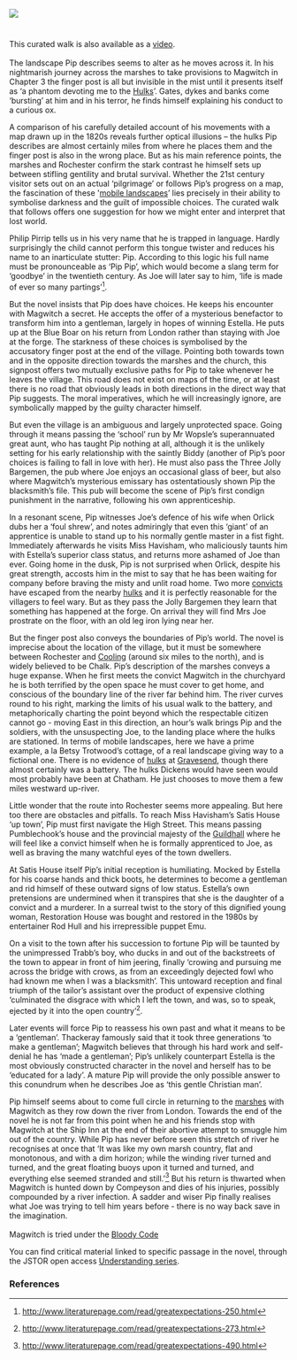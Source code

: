 <a href="https://beta.kent-maps.online"><img src="https://beta.kent-maps.online/juncture/ve-button.png"></a>
<param ve-config 
       title="Great Expectations - a curated walk" 
       banner="https://raw.githubusercontent.com/kent-map/images/main/dickens/Grammar_School_Gate_Rochester.jpg"
       author="Ken Moffat and Carolyn W. de la L. Oulton"
       layout="vtl"
       description="In this visual essay Ken Moffat and Carolyn Oulton trace Pip's journies through the flat marshlands of the north Kent coast as detailed in Dicken's Great Expectations.">

<!-- Global entities -->
<param title="Charles Dickens" eid="Q5686">
<param title="Chalk" eid="Q5068781" aliases="the village|the town">
<!-- param title="Chatham" eid="Q729006" -->
<param ve-entity eid="Q729006" aliases="Chatham">
<param ve-entity label="Cooling Marshes" geojson="/geojson/marshes.json" fill-opacity="0.4" article="/articles/Cooling_marshes.md" aliases="the marshes">
<!-- param title="Cooling" eid="Q2649453" -->
<param ve-entity eid="Q2649453" aliases="Cooling">
<param title="Compeyson" eid="Q5156367" article="/articles/Compeyson.md">
<param ve-entity title="Dover Road" geojson="/geojson/david-copperfield-dover-road">
<param title="Estella" eid="Q5400904" article="/articles/Estella.md">
<!-- param title="Folkestone" eid="Q375314" -->
<param ve-entity eid="Q375314" aliases="Folkestone">
<!-- param title="Gravesend" eid="Q676689" -->
<param ve-entity eid="Q676689" aliases="Gravesend">    
<param ve-entity label="Joe Gargery" article="/articles/Joe.md" aliases="Joe">
<!-- param title="Guildhall" eid="Q15272878" aliases="Guildhall" -->
<param ve-entity eid="Q15272878" aliases="Guildhall">    
<!-- param title="Kent" eid="Q23298" -->
<param ve-entity eid="Q23298" aliases="Kent">
<!-- param title="London" eid="Q84" scope="local" -->
<param ve-entity eid="Q84" aliases="London">
<param title="Abel Magwitch" eid="Q4666596" aliases="Magwitch" article="/articles/Magwitch.md">
<param title="Miss Havisham" eid="Q3316519" article="/articles/Miss_Havisham.md">
<param title="Philip Pirrip" eid="Q7197170" article="/articles/Pip.md">
<!-- param title="Rochester" eid="Q507517" -->
<param ve-entity eid="Q507517" aliases="Rochester">
<!-- param title="Rod Hull" eid="Q7356235" -->
<param ve-entity eid="Q7356235" aliases="Rod Hull">
<!-- param title="Satis House" eid="Q26377461" -->
<param ve-entity eid=" Q26377461" aliases=" Satis House">

<!-- Kent with map centred at Mockbegger -->
<param ve-map center="Q26633449" zoom="12">

<!-- Historical map layers -->
<param ve-map-layer active allmaps allmaps-id="08f8a4bca9b4dd3a" title="Kent OS 1860">

#

This curated walk is also available as a [video](https://www.youtube.com/watch?v=meumYGqMQLc&t=11s).
<br><br>
The landscape Pip describes seems to alter as he moves across it. In his nightmarish journey across the marshes to take provisions to Magwitch in Chapter 3 the finger post is all but invisible in the mist until it presents itself as ‘a phantom devoting me to the [Hulks](/prisons/convict-hulks)’. Gates, dykes and banks come ‘bursting’ at him and in his terror, he finds himself explaining his conduct to a curious ox.
<param ve-image primary url="https://stor.artstor.org/stor/f2afe648-fc79-434a-acab-40d16335c345" title="The Marshes" fit="contain">
<param ve-video vid="wizsPOYyE9o" title="Great Expectations by Charles Dickens Dickens's Kent">
<!-- Kent with map centred at Cliffe -->
<param ve-map center="Q5132825" zoom="13">

A comparison of his carefully detailed account of his movements with a map drawn up in the 1820s reveals further optical illusions – the hulks Pip describes are almost certainly miles from where he places them and the finger post is also in the wrong place. But as his main reference points, the marshes and Rochester confirm the stark contrast he himself sets up between stifling gentility and brutal survival. Whether the 21st century visitor sets out on an actual ‘pilgrimage’ or follows Pip’s progress on a map, the fascination of these '[mobile landscapes](/dickens/mobile-landscapes)’ lies precisely in their ability to symbolise darkness and the guilt of impossible choices. The curated walk that follows offers one suggestion for how we might enter and interpret that lost world.
<param ve-image url="https://stor.artstor.org/stor/e0659eea-10b4-4682-b094-0fcc08b714c2" title="West View of the City of Rochester" fit="contain">
<!-- Kent with map centred at Cliffe -->
<param ve-map center="Q5132825" zoom="13">

Philip Pirrip tells us in his very name that he is trapped in language. Hardly surprisingly the child cannot perform this tongue twister and reduces his name to an inarticulate stutter: Pip.  According to this logic his full name must be pronounceable as ‘Pip Pip’, which would become a slang term for ‘goodbye’ in the twentieth century. As Joe will later say to him, ‘life is made of ever so many partings’[^ref1].
<param ve-image url="https://upload.wikimedia.org/wikipedia/commons/b/ba/%22Pip%27s_a_gentleman_of_fortune%2C_then%22_said_Joe%2C_%22and_God_bless_him_in_it%21%22.jpeg" label="Joe explains Pip's good fortune" attribution="John McLenan, Public domain, via Wikimedia Commons" fit="contain">


But the novel insists that Pip does have choices. He keeps his encounter with Magwitch a secret. He accepts the offer of a mysterious benefactor to transform him into a gentleman, largely in hopes of winning Estella. He puts up at the Blue Boar on his return from London rather than staying with Joe at the forge. The starkness of these choices is symbolised by the accusatory finger post at the end of the village. Pointing both towards town and in the opposite direction towards the marshes and the church, this signpost offers two mutually exclusive paths for Pip to take whenever he leaves the village. This road does not exist on maps of the time, or at least there is no road that obviously leads in both directions in the direct way that Pip suggests. The moral imperatives, which he will increasingly ignore, are symbolically mapped by the guilty character himself. 
<!-- param ve-map-layer geojson active title="Pips choice of routes" url="/geojson/chalk1.json" aliases="pip does have choices" -->
<param ve-image primary url="https://stor.artstor.org/stor/a62bdcf4-00b5-4d66-b1cf-cc9f6d2520fd" title="Pip at the finger post" fit="cover">
<!-- Kent with map centred at Cliffe -->
<param ve-map center="Q5132825" zoom="13">

But even the village is an ambiguous and largely unprotected space. Going through it means passing the ‘school’ run by Mr Wopsle’s superannuated great aunt, who has taught Pip nothing at all, although it is the unlikely setting for his early relationship with the saintly Biddy (another of Pip’s poor choices is failing to fall in love with her). He must also pass the Three Jolly Bargemen, the pub where Joe enjoys an occasional glass of beer, but also where Magwitch’s mysterious emissary has ostentatiously shown Pip the blacksmith’s file. This pub will become the scene of Pip’s first condign punishment in the narrative, following his own apprenticeship.
<!-- Kent with map centred at Cliffe -->
<param ve-map center="Q5132825" zoom="13">

In a resonant scene, Pip witnesses Joe’s defence of his wife when Orlick dubs her a ‘foul shrew’, and notes admiringly that even this ‘giant’ of an apprentice is unable to stand up to his normally gentle master in a fist fight. Immediately afterwards he visits Miss Havisham, who maliciously taunts him with Estella’s superior class status, and returns more ashamed of Joe than ever. Going home in the dusk, Pip is not surprised when Orlick, despite his great strength, accosts him in the mist to say that he has been waiting for company before braving the misty and unlit road home. Two more [convicts](/18c/18c-bloody-code) have escaped from the nearby [hulks](/prisons/convict-hulks) and it is perfectly reasonable for the villagers to feel wary. But as they pass the Jolly Bargemen they learn that something has happened at the forge. On arrival they will find Mrs Joe prostrate on the floor, with an old leg iron lying near her.
<param ve-image url="https://upload.wikimedia.org/wikipedia/commons/2/24/Walter_William_May_-_Prison_hulks_at_anchor_in_the_River_Medway.jpg" label="Prison hulks at anchor in the River Medway" attribution="Walter William May">
<!-- Kent with map centred at Cliffe -->
<param ve-map center="Q5132825" zoom="13">

But the finger post also conveys the boundaries of Pip’s world. The novel is imprecise about the location of the village, but it must be somewhere between Rochester and [Cooling](/dickens/great-expectations-cooling) (around six miles to the north), and is widely believed to be Chalk. Pip’s description of the marshes conveys a huge expanse. When he first meets the convict Magwitch in the churchyard he is both terrified by the open space he must cover to get home, and conscious of the boundary line of the river far behind him. The river curves round to his right, marking the limits of his usual walk to the battery, and metaphorically charting the point beyond which the respectable citizen cannot go - moving East in this direction, an hour’s walk brings Pip and the soldiers, with the unsuspecting Joe, to the landing place where the hulks are stationed.  In terms of mobile landscapes, here we have a prime example, a la Betsy Trotwood’s cottage, of a real landscape giving way to a fictional one. There is no evidence of [hulks](/prisons/convict-hulks) at [Gravesend](/19c/19c-gravesend), though there almost certainly was a battery. The hulks Dickens would have seen would most probably have been at Chatham. He just chooses to move them a few miles westward up-river.
<!-- Kent with map centred at Cliffe Woods -->
<param ve-map center="Q5132831" zoom="12">

Little wonder that the route into Rochester seems more appealing. But here too there are obstacles and pitfalls. To reach Miss Havisham’s Satis House ‘up town’, Pip must first navigate the High Street. This means passing Pumblechook’s house and the provincial majesty of the [Guildhall](/dickens/great-expectations-guildhall) where he will feel like a convict himself when he is formally apprenticed to Joe, as well as braving the many watchful eyes of the town dwellers.
<!-- Kent with map centred at Satis House -->
<param ve-map center="Q26377461" zoom="13">

At Satis House itself Pip’s initial reception is humiliating. Mocked by Estella for his coarse hands and thick boots, he determines to become a gentleman and rid himself of these outward signs of low status. Estella’s own pretensions are undermined when it transpires that she is the daughter of a convict and a murderer. In a surreal twist to the story of this dignified young woman, Restoration House
was bought and restored in the 1980s by entertainer Rod Hull and his irrepressible puppet Emu.
<param ve-image primary url="https://stor.artstor.org/stor/0d85c39c-dfad-4981-b570-dca84de881e8" fit="contain" title="Restoration House">
<!-- Kent with map centred at Satis House -->
<param ve-map center="Q26377461" zoom="13">

On a visit to the town after his succession to fortune Pip will be taunted by the unimpressed Trabb’s boy, who ducks in and out of the backstreets of the town to appear in front of him jeering, finally ‘crowing and pursuing me across the bridge with crows, as from an exceedingly dejected fowl who had known me when I was a blacksmith’. This untoward reception and final triumph of the tailor’s assistant over the product of expensive clothing ‘culminated the disgrace with which I left the town, and was, so to speak, ejected by it into the open country’[^ref2].  
<!-- Kent with map centred at Cliffe Woods -->
<param ve-map center="Q5132831" zoom="13">

Later events will force Pip to reassess his own past and what it means to be a ‘gentleman’. Thackeray famously said that it took three generations ‘to make a gentleman’; Magwitch believes that through his hard work and self-denial he has ‘made a gentleman’; Pip’s unlikely counterpart Estella is the most obviously constructed character in the novel and herself has to be ‘educated for a lady’. A mature Pip will provide the only possible answer to this conundrum when he describes Joe as ‘this gentle Christian man’.
<param ve-image url="https://upload.wikimedia.org/wikipedia/commons/8/87/With_Estella_after_all%2C_by_Marcus_Stone.jpg" label="With Estella after all" attribution="Marcus Stone">

Pip himself seems about to come full circle in returning to the [marshes](/landscape/kentish-landscapes) with Magwitch as they row down the river from London. Towards the end of the novel he is not far from this point when he and his friends stop with Magwitch at the Ship Inn at the end of their abortive attempt to smuggle him out of the country. While Pip has never before seen this stretch of river he recognises at once that ‘It was like my own marsh country, flat and monotonous, and with a dim horizon; while the winding river turned and turned, and the great floating buoys upon it turned and turned, and everything else seemed stranded and still.’[^ref3] But his return is thwarted when Magwitch is hunted down by Compeyson and dies of his injuries, possibly compounded by a river infection. A sadder and wiser Pip finally realises what Joe was trying to tell him years before - there is no way back save in the imagination.
<br><br>
Magwitch is tried under the [Bloody Code](/18c/18c-bloody-code)
<param ve-image url="https://stor.artstor.org/stor/960a6b98-33e1-4471-9c09-71186a39a6d1" fit="contain">
<!-- Kent with map centred at Cliffe -->
<param ve-map center="Q5132825" zoom="13">

You can find critical material linked to specific passage in the novel, through the JSTOR open access [Understanding series](https://www.jstor.org/understand/work/great-expectations).

### References
[^ref1]: http://www.literaturepage.com/read/greatexpectations-250.html
[^ref2]: http://www.literaturepage.com/read/greatexpectations-273.html
[^ref3]: http://www.literaturepage.com/read/greatexpectations-490.html 
